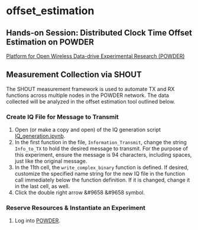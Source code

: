 # offset_estimation

## Hands-on Session: Distributed Clock Time Offset Estimation on POWDER
[Platform for Open Wireless Data-drive Experimental Research (POWDER)](https://powderwireless.net/)

## Measurement Collection via SHOUT
The SHOUT measurement framework is used to automate TX and RX functions across multiple nodes in the POWDER network. The data collected will be analyzed in the offset estimation tool outlined below.

### Create IQ File for Message to Transmit
1. Open (or make a copy and open) of the IQ generation script  [IQ_generation.ipynb](https://github.com/cjeng8771/offset_estimation/blob/main/IQ_generation.ipynb).
2. In the first function in the file, `Information_Transmit`, change the string `Info_to_TX` to hold the desired message to transmit. For the purpose of this experiment, ensure the message is 94 characters, including spaces, just like the original message.
3. In the 11th cell, the `write_complex_binary` function is defined. If desired, customize the specified name string for the new IQ file in the function call immediately below the function definition. If it is changed, change it in the last cell, as well.
4. Click the double right arrow &#9658 &#9658 symbol.

### Reserve Resources & Instantiate an Experiment
1. Log into [POWDER](https://powderwireless.net/).

